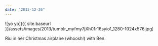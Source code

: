 ```yaml
---
date: "2013-12-26"
---
```


![yo yo]({{ site.baseurl }}/assets/images/2013/tumblr_myfmy7jXh01r16syio1_1280-1024x576.jpg)

Riu in her Christmas airplane (whoosh!) with Ben.
